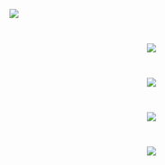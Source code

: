 <img align="center" src="https://komarev.com/ghpvc/?username=quocbao64&theme=dracula" /><br>

<br>
<p align="center">
  <img align="center" src="https://github-profile-trophy.vercel.app/?username=quocbao64&theme=dracula&column=7&no-frame=true" />
</p>

<br>

<p align="center">
  <img align="center" src="https://streak-stats.demolab.com/?user=quocbao64&theme=dracula" />
</p>

<br>

<p align="center">
  <img align="center" src="https://github-readme-stats.vercel.app/api?username=quocbao64&show_icons=true&theme=dracula" />
</p>

<br>

<p align="center">
  <img align="center" src="https://github-readme-stats.vercel.app/api/top-langs/?username=quocbao64&layout=compact&theme=dracula" />
</p>
